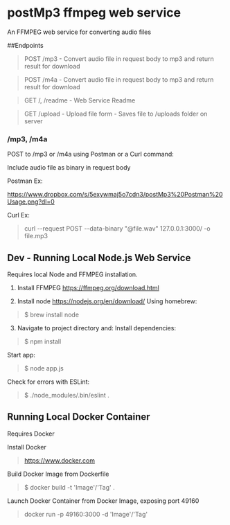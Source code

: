 # postMp3 ffmpeg web service

An FFMPEG web service for converting audio files

##Endpoints

> POST /mp3 - Convert audio file in request body to mp3 and return result for download

> POST /m4a - Convert audio file in request body to mp3 and return result for download

> GET /, /readme - Web Service Readme

> GET /upload - Upload file form - Saves file to /uploads folder on server

### /mp3, /m4a

POST to /mp3 or /m4a using Postman or a Curl command:

Include audio file as binary in request body

Postman Ex: 

https://www.dropbox.com/s/5exywmaj5o7cdn3/postMp3%20Postman%20Usage.png?dl=0

Curl Ex:

> curl --request POST --data-binary "@file.wav"  127.0.0.1:3000/ -o file.mp3

## Dev - Running Local Node.js Web Service

Requires local Node and FFMPEG installation.

1) Install FFMPEG https://ffmpeg.org/download.html

2) Install node https://nodejs.org/en/download/
Using homebrew:
> $ brew install node

3) Navigate to project directory and:
Install dependencies:
> $ npm install

Start app:
> $ node app.js

Check for errors with ESLint:
> $ ./node_modules/.bin/eslint .

## Running Local Docker Container

Requires Docker

Install Docker
> https://www.docker.com

Build Docker Image from Dockerfile
> $ docker build -t 'Image'/'Tag' .

Launch Docker Container from Docker Image, exposing port 49160
> docker run -p 49160:3000 -d 'Image'/'Tag'	